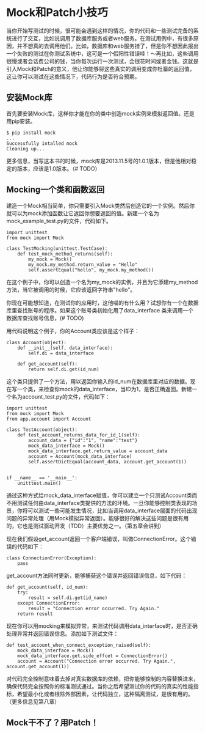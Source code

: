 # Mock和Patch小技巧

  当你开始写测试的时候，很可能会遇到这样的情况，你的代码和一些测试完备的系统进行了交互，比如说调用了数据库服务或者web服务。在测试用例中，有很多原因，并不想真的去调用他们。比如，数据库和web服务挂了，但是你不想因此报出一个失败的测试在你测试系统中，这可是一个假阳性错误哇！～再比如，这些调用很慢或者会话费公司的钱，当你每次运行一次测试，会很花时间或者金钱。这就是引入Mock和Patch的意义，他让你能够将这些真实的调用变成你杜纂的返回值，这让你可以测试在这些情况下，代码行为是否符合预期。
  
## 安装Mock库
首先要安装Mock库，这样你才能在你的类中创造mock实例来模拟返回值。还是用pip安装。

```
$ pip install mock
...
Successfully intalled mock
Cleaning up...
```

更多信息，当写这本书的时候，mock库是2013.11.5号的1.0.1版本，但是他相对稳定的版本，应该是1.0版本。（# TODO）

## Mocking一个类和函数返回

建造一个Mock相当简单，你只需要引入Mock类然后创造它的一个实例。然后你就可以为mock添加函数让它返回你想要返回的值。新建一个名为 mock_example_test.py的文件，代码如下。
```
import unittest
from mock import Mock

class TestMocking(unittest.TestCase):
    def test_mock_method_returns(self):
        my_mock = Mock()
        my_mock.my_method.return_value = "Hello"
        self.assertEqual("hello", my_mock.my_method())
```

在这个例子中，你可以创造一个名为my_mock的实例，并且为它添建my_method方法，当它被调用的时候，它应该返回字符串"hello"。

你现在可能想知道，在测试你的应用时，这他喵的有什么用？试想你有一个在数据库里查找账号的程序。如果这个账号类初始化用了data_interface 类来调用一个数据库查找账号信息，(# TODO)

用代码说明这个例子，你的Account类应该是这个样子：
```
class Account(object):
    def __init__(self, data_interface):
        self.di = data_interface
        
    def get_account(self):
        return self.di.get(id_num)
```
这个类只提供了一个方法，用以返回你输入的id_num在数据库里对应的数据。现在写一个类，来检查你mock的data_interface，当ID为1，是否正确返回。新建一个名为account_test.py的文件，代码如下：
```
import unittest
from mock import Mock
from app.account import Account

class TestAccount(object):
    def test_account_returns_data_for_id_1(self):
        account_data = {"id":"1", "name":"test"}
        mock_data_interface = Mock()
        mock_data_interface.get.return_value = account_data
        account = Account(mock_data_interface)
        self.assertDictEqual(account_data, account.get_account(1))


if __name__ == '__main__':
    unitttest.main()
```
通过这种方式给mock_data_interface赋值，你可以建立一个只测试Account类而不用测试任何由data_interface类提供的方法的环境。一旦你能够控制类表现的场景，你将可以测试一些可能发生情况，比如当调用data_interface层面的代码出现问题的异常处理（用Mock模拟异常返回）。能够很好的解决这些问题是很有用的，它也是测试驱动开发（TDD）主要优势之一。（第五章会讲到）

现在我们假设get_account返回一个客户端错误，叫做ConnectionError。这个错误的代码如下：
```
class ConnectionError(Exception):
    pass
```
get_account方法同时更新，能够捕获这个错误并返回错误信息，如下代码：
```
def get_account(self, id_num):
    try:
        result = self.di.get(id_name)
    except ConnectionError:
        result = "Connection error occurred. Try Again."
    return result
```
现在你可以用mocking来模拟异常，来测试代码调用data_interface时，是否正确处理异常并返回错误信息。添加如下测试文件：
```
def test_account_when_connect_exception_raised(self):
    mock_data_interface = Mock()
    mock_data_interface.get.side_effcet = ConnectionError()
    account = Account("Connection error occurred. Try Again.", account.get_account(1))
```

对代码完全控制意味着去掉对真实数据库的依赖，把你能够控制的内容替换进来，确保代码完全按照你的标准测试通过。当你之后希望测试你的代码的真实的性能指标，希望最小化或者根除外部因素，让代码独立，这种隔离测试，是很有用的。（更多信息见第八章）

## Mock干不了？用Patch！
















